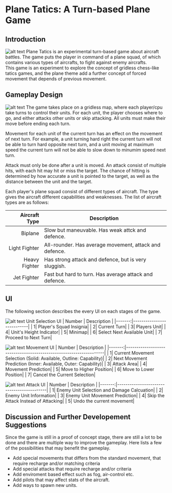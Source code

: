 # Plane Tatics: A Turn-based Plane Game

## Introduction

![alt text](Screenshots/title.png?raw=true)
Plane Tatics is an experimental turn-based game about aircraft battles. The game puts the player in command of a plane squad, of which contains various types of aircrafts, to fight against enemy aircrafts.  
This game is an experiment to explore the concept of gridless chess-like tatics games, and the plane theme add a further concept of forced movement that depends of previous movement.

## Gameplay Design

![alt text](Screenshots/sampleGameplay.png?raw=true)
The game takes place on a gridless map, where each player/cpu take turns to control their units. For each unit, the player chooses where to go, and either attacks other units or skip attacking. All units must make their move before ending each turn.  

Movement for each unit of the current turn has an effect on the movement of next turn. For example, a unit turning hard right the current turn will not be able to turn hard opposite next turn, and a unit moving at maximum speed the current turn will not be able to slow down to minumim speed next turn.

Attack must only be done after a unit is moved. An attack consist of multiple hits, with each hit may hit or miss the target. The chance of hitting is determined by how accurate a unit is pointed to the target, as well as the distance between the unit and the target.

Each player's plane squad consist of different types of aircraft. The type gives the aircraft different capabilities and weaknesses. The list of aircraft types are as follows:  

| Aircraft Type |                                            Description | 
|--------------:|--------------------------------------------------------|
|        Biplane|        Slow but maneuvable. Has weak attck and defence.|
|  Light Fighter|  All-rounder. Has average movement, attack and defence.|
|  Heavy Fighter|    Has strong attack and defence, but is very sluggish.|
|    Jet Fighter|  Fast but hard to turn. Has average attack and defence.|

## UI

The following section describes the every UI on each stages of the game.

![alt text](Screenshots/selectionUI.png?raw=true)
Unit Selection UI
| Number |               Description |
|-------:|---------------------------|
|       1|    Player's Squad Insignia|
|       2|               Current Turn|
|       3|               Players Unit|
|       4|    Unit's Height Indicator|
|       5|                    Minimap|
|       6| Select Next Available Unit|
|       7|       Proceed to Next Turn|

![alt text](Screenshots/movementUI.png?raw=true)
Movement UI
| Number |                                                       Description |
|-------:|-------------------------------------------------------------------|
|       1| Current Movement Selection (Solid: Available, Outline: Capability)|
|       2|     Next Movement Prediction (Inner: Available, Outer: Capability)|
|       3|                                                        Attack Area|
|       4|                                                Movement Prediction|
|       5|                                            Move to Higher Position|
|       6|                                             Move to Lower Position|
|       7|                                       Cancel the Current Selection|

![alt text](Screenshots/attackUI.png?raw=true)
Attack UI
| Number |                               Description |
|-------:|-------------------------------------------|
|       1| Enemy Unit Selection and Damage Calcuation|
|       2|                     Enemy Unit Information|
|       3|             Enemy Unit Movement Prediction|
|       4|       Skip the Attack Instead of Attacking|
|       5|                  Undo the current movement|


## Discussion and Further Developement Suggestions
Since the game is still in a proof of concept stage, there are still a lot to be done and there are multiple way to improve the gameplay. Here lists a few of the possibilities that may benefit the gameplay.
- Add special movements that differs from the standard movement, that require recharge and/or matching criteria
- Add special attacks that require recharge and/or criteria
- Add enviroment based effect such as fog, air-control etc.
- Add pilots that may affect stats of the aircraft.
- Add ways to spawn new units.
